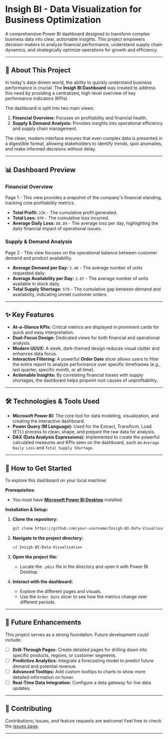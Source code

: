 # Insigh BI - Data Visualization for Business Optimization


A comprehensive Power BI dashboard designed to transform complex business data into clear, actionable insights. This project empowers decision-makers to analyze financial performance, understand supply chain dynamics, and strategically optimize operations for growth and efficiency.

---

## 🌟 About This Project

In today's data-driven world, the ability to quickly understand business performance is crucial. The **Insigh BI Dashboard** was created to address this need by providing a centralized, high-level overview of key performance indicators (KPIs).

The dashboard is split into two main views:
1.  **Financial Overview:** Focuses on profitability and financial health.
2.  **Supply & Demand Analysis:** Provides insights into operational efficiency and supply chain management.

The clean, modern interface ensures that even complex data is presented in a digestible format, allowing stakeholders to identify trends, spot anomalies, and make informed decisions without delay.

---

## 📊 Dashboard Preview

### Financial Overview
Page 1 - This view provides a snapshot of the company's financial standing, tracking core profitability metrics.


*   **Total Profit:** `22K` - The cumulative profit generated.
*   **Total Loss:** `97K` - The cumulative loss incurred.
*   **Average Daily Loss:** `88.84` - The average loss per day, highlighting the daily financial impact of operational issues.

### Supply & Demand Analysis
Page 2 - This view focuses on the operational balance between customer demand and product availability.



*   **Average Demand per Day:** `3.40` - The average number of units requested daily.
*   **Average Availability per Day:** `2.87` - The average number of units available in stock daily.
*   **Total Supply Shortage:** `579` - The cumulative gap between demand and availability, indicating unmet customer orders.

---

## ✨ Key Features

*   **At-a-Glance KPIs:** Critical metrics are displayed in prominent cards for quick and easy interpretation.
*   **Dual-Focus Design:** Dedicated views for both financial and operational analysis.
*   **Modern UI/UX:** A sleek, dark-themed design reduces visual clutter and enhances data focus.
*   **Interactive Filtering:** A powerful **Order Date** slicer allows users to filter the entire report to analyze performance over specific timeframes (e.g., last quarter, specific month, or all time).
*   **Actionable Insights:** By correlating financial losses with supply shortages, the dashboard helps pinpoint root causes of unprofitability.

---

## 🛠️ Technologies & Tools Used

*   **Microsoft Power BI:** The core tool for data modeling, visualization, and creating the interactive dashboard.
*   **Power Query (M Language):** Used for the Extract, Transform, Load (ETL) process to clean, shape, and prepare the raw data for analysis.
*   **DAX (Data Analysis Expressions):** Implemented to create the powerful calculated measures and KPIs seen on the dashboard, such as `Average Daily Loss` and `Total Supply Shortage`.

---

## 🚀 How to Get Started

To explore this dashboard on your local machine:

**Prerequisites:**
*   You must have [**Microsoft Power BI Desktop**](https://powerbi.microsoft.com/en-us/downloads/) installed.

**Installation & Setup:**

1.  **Clone the repository:**
    ```sh
    git clone https://github.com/your-username/Insigh-BI-Data-Visualisation.git
    ```
2.  **Navigate to the project directory:**
    ```sh
    cd Insigh-BI-Data-Visualisation
    ```
3.  **Open the project file:**
    *   Locate the `.pbix` file in the directory and open it with Power BI Desktop.

4.  **Interact with the dashboard:**
    *   Explore the different pages and visuals.
    *   Use the `Order Date` slicer to see how the metrics change over different periods.

---

## 🔮 Future Enhancements

This project serves as a strong foundation. Future development could include:

*   [ ] **Drill-Through Pages:** Create detailed pages for drilling down into specific products, regions, or customer segments.
*   [ ] **Predictive Analytics:** Integrate a forecasting model to predict future demand and potential revenue.
*   [ ] **Advanced Tooltips:** Add custom tooltips to charts to show more detailed information on hover.
*   [ ] **Real-Time Data Integration:** Configure a data gateway for live data updates.

---

## 🤝 Contributing

Contributions, issues, and feature requests are welcome! Feel free to check the [issues page](https://github.com/MananSapaloke/Insigh-BI-Data-Visualisation/issues).

---
